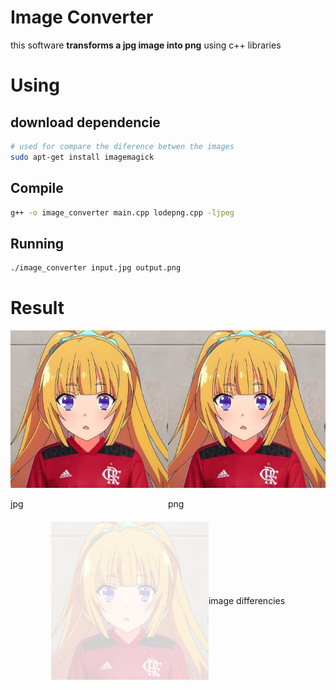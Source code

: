 # Image Converter

this software **transforms a jpg image into png** using c++ libraries

# Using

## download dependencie

```bash
# used for compare the diference betwen the images
sudo apt-get install imagemagick
```

## Compile
```bash
g++ -o image_converter main.cpp lodepng.cpp -ljpeg
```
## Running
```bash
./image_converter input.jpg output.png
```

# Result
<link rel="stylesheet" type="text/css" href="assets/styles.css">
<div style="display: flex; justify-content: space-between;">
    <div class="image-container">
        <img src="assets/input.jpg" alt="input.jpg" style="width: 40vw;"/>
        <p class="caption">jpg</p>
    </div>
    <div class="image-container">
        <img src="assets/output.png" alt="output.jpg" style="width: 40vw;"/>
        <p class="caption">png</p>
    </div>
</div>
<div class="image-container" style="display: flex; justify-content: center; align-items: center; margin-top: 6px;">
    <img src="assets/difference.png" alt="output.jpg" style="width: 50%; height: 50%;"/>
    <p class="minor_caption">image differencies</p>
</div>